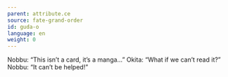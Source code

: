 ```yaml
---
parent: attribute.ce
source: fate-grand-order
id: guda-o
language: en
weight: 0
---
```


Nobbu: “This isn’t a card, it’s a manga…”
Okita: “What if we can’t read it?”
Nobbu: “It can’t be helped!”
